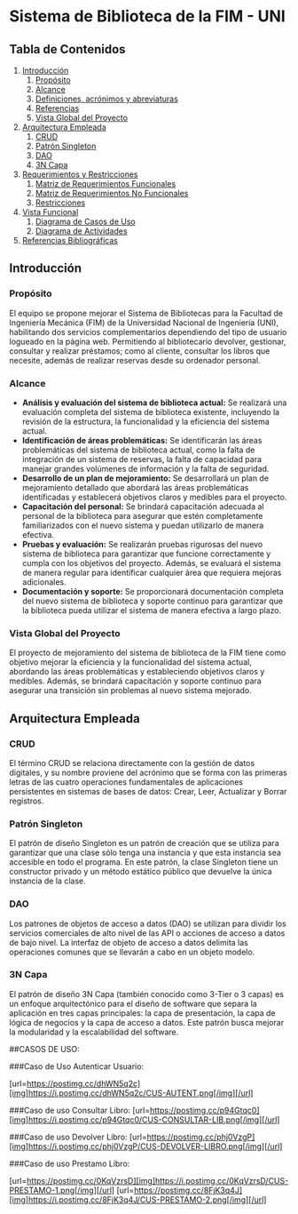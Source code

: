 # Sistema de Biblioteca de la FIM - UNI

## Tabla de Contenidos
1. [Introducción](#introducción)
   1. [Propósito](#propósito)
   2. [Alcance](#alcance)
   3. [Definiciones, acrónimos y abreviaturas](#definiciones-acrónimos-y-abreviaturas)
   4. [Referencias](#referencias)
   5. [Vista Global del Proyecto](#vista-global-del-proyecto)
2. [Arquitectura Empleada](#arquitectura-empleada)
   1. [CRUD](#crud)
   2. [Patrón Singleton](#patrón-singleton)
   3. [DAO](#dao)
   4. [3N Capa](#3n-capa)
3. [Requerimientos y Restricciones](#requerimientos-y-restricciones)
   1. [Matriz de Requerimientos Funcionales](#matriz-de-requerimientos-funcionales)
   2. [Matriz de Requerimientos No Funcionales](#matriz-de-requerimientos-no-funcionales-según-el-modelo-fursp)
   3. [Restricciones](#restricciones)
4. [Vista Funcional](#vista-funcional)
   1. [Diagrama de Casos de Uso](#diagrama-de-casos-de-uso)
   2. [Diagrama de Actividades](#diagrama-de-actividades)
5. [Referencias Bibliográficas](#referencias-bibliográficas)

## Introducción

### Propósito
El equipo se propone mejorar el Sistema de Bibliotecas para la Facultad de Ingeniería Mecánica (FIM) de la Universidad Nacional de Ingeniería (UNI), habilitando dos servicios complementarios dependiendo del tipo de usuario logueado en la página web. Permitiendo al bibliotecario devolver, gestionar, consultar y realizar préstamos; como al cliente, consultar los libros que necesite, además de realizar reservas desde su ordenador personal.

### Alcance
- **Análisis y evaluación del sistema de biblioteca actual:** Se realizará una evaluación completa del sistema de biblioteca existente, incluyendo la revisión de la estructura, la funcionalidad y la eficiencia del sistema actual.
- **Identificación de áreas problemáticas:** Se identificarán las áreas problemáticas del sistema de biblioteca actual, como la falta de integración de un sistema de reservas, la falta de capacidad para manejar grandes volúmenes de información y la falta de seguridad.
- **Desarrollo de un plan de mejoramiento:** Se desarrollará un plan de mejoramiento detallado que abordará las áreas problemáticas identificadas y establecerá objetivos claros y medibles para el proyecto.
- **Capacitación del personal:** Se brindará capacitación adecuada al personal de la biblioteca para asegurar que estén completamente familiarizados con el nuevo sistema y puedan utilizarlo de manera efectiva.
- **Pruebas y evaluación:** Se realizarán pruebas rigurosas del nuevo sistema de biblioteca para garantizar que funcione correctamente y cumpla con los objetivos del proyecto. Además, se evaluará el sistema de manera regular para identificar cualquier área que requiera mejoras adicionales.
- **Documentación y soporte:** Se proporcionará documentación completa del nuevo sistema de biblioteca y soporte continuo para garantizar que la biblioteca pueda utilizar el sistema de manera efectiva a largo plazo.

### Vista Global del Proyecto
El proyecto de mejoramiento del sistema de biblioteca de la FIM tiene como objetivo mejorar la eficiencia y la funcionalidad del sistema actual, abordando las áreas problemáticas y estableciendo objetivos claros y medibles. Además, se brindará capacitación y soporte continuo para asegurar una transición sin problemas al nuevo sistema mejorado.

## Arquitectura Empleada

### CRUD
El término CRUD se relaciona directamente con la gestión de datos digitales, y su nombre proviene del acrónimo que se forma con las primeras letras de las cuatro operaciones fundamentales de aplicaciones persistentes en sistemas de bases de datos: Crear, Leer, Actualizar y Borrar registros.

### Patrón Singleton
El patrón de diseño Singleton es un patrón de creación que se utiliza para garantizar que una clase sólo tenga una instancia y que esta instancia sea accesible en todo el programa. En este patrón, la clase Singleton tiene un constructor privado y un método estático público que devuelve la única instancia de la clase.

### DAO
Los patrones de objetos de acceso a datos (DAO) se utilizan para dividir los servicios comerciales de alto nivel de las API o acciones de acceso a datos de bajo nivel. La interfaz de objeto de acceso a datos delimita las operaciones comunes que se llevarán a cabo en un objeto modelo.

### 3N Capa
El patrón de diseño 3N Capa (también conocido como 3-Tier o 3 capas) es un enfoque arquitectónico para el diseño de software que separa la aplicación en tres capas principales: la capa de presentación, la capa de lógica de negocios y la capa de acceso a datos. Este patrón busca mejorar la modularidad y la escalabilidad del software.

##CASOS DE USO:

###Caso de Uso Autenticar Usuario:

[url=https://postimg.cc/dhWN5q2c][img]https://i.postimg.cc/dhWN5q2c/CUS-AUTENT.png[/img][/url]

###Caso de uso Consultar Libro:
[url=https://postimg.cc/p94Gtqc0][img]https://i.postimg.cc/p94Gtqc0/CUS-CONSULTAR-LIB.png[/img][/url]

###Caso de uso Devolver Libro:
[url=https://postimg.cc/phj0VzgP][img]https://i.postimg.cc/phj0VzgP/CUS-DEVOLVER-LIBRO.png[/img][/url]

###Caso de uso Prestamo Libro:

[url=https://postimg.cc/0KqVzrsD][img]https://i.postimg.cc/0KqVzrsD/CUS-PRESTAMO-1.png[/img][/url]
[url=https://postimg.cc/8FjK3q4J][img]https://i.postimg.cc/8FjK3q4J/CUS-PRESTAMO-2.png[/img][/url]
